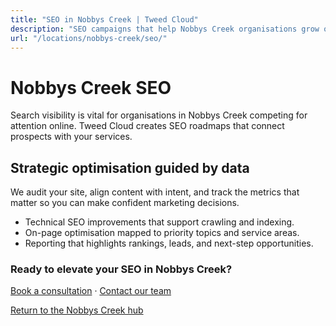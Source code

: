 ```yaml
---
title: "SEO in Nobbys Creek | Tweed Cloud"
description: "SEO campaigns that help Nobbys Creek organisations grow organic visibility."
url: "/locations/nobbys-creek/seo/"
---
```


# Nobbys Creek SEO

Search visibility is vital for organisations in Nobbys Creek competing for attention online. Tweed Cloud creates SEO roadmaps that connect prospects with your services.

## Strategic optimisation guided by data

We audit your site, align content with intent, and track the metrics that matter so you can make confident marketing decisions.

- Technical SEO improvements that support crawling and indexing.
- On-page optimisation mapped to priority topics and service areas.
- Reporting that highlights rankings, leads, and next-step opportunities.

### Ready to elevate your SEO in Nobbys Creek?

[Book a consultation](/consultation/) · [Contact our team](/contact/)

[Return to the Nobbys Creek hub](/locations/nobbys-creek/)
